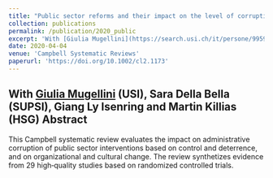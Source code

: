 ```yaml
---
title: "Public sector reforms and their impact on the level of corruption: A systematic review"
collection: publications
permalink: /publication/2020_public
excerpt: 'With [Giulia Mugellini](https://search.usi.ch/it/persone/9959f715e296f42f2d394481459d4e4f/mugellini-giulia) (USI), Sara Della Bella (SUPSI), Giang Ly Isenring and Martin Killias (HSG)'
date: 2020-04-04
venue: 'Campbell Systematic Reviews'
paperurl: 'https://doi.org/10.1002/cl2.1173'
---
```

With [Giulia Mugellini](https://search.usi.ch/it/persone/9959f715e296f42f2d394481459d4e4f/mugellini-giulia) (USI), Sara Della Bella (SUPSI), Giang Ly Isenring and Martin Killias (HSG)
Abstract 
-----

This Campbell systematic review evaluates the impact on administrative corruption of public sector interventions based on control and deterrence, and on organizational and
cultural change. The review synthetizes evidence from 29 high‐quality studies based on randomized controlled trials.
